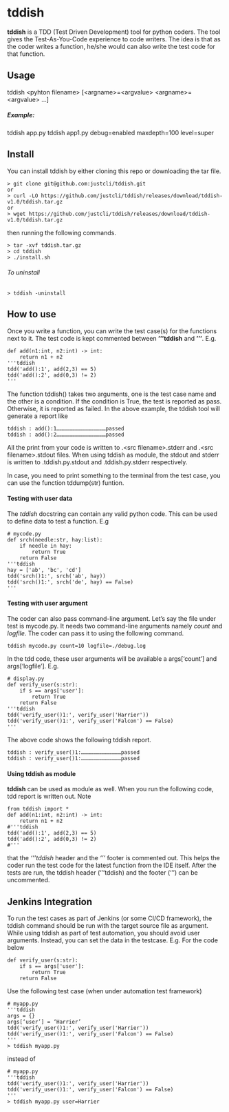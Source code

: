 # tddish
**tddish** is a TDD (Test Driven Development) tool for python coders. The tool gives the Test-As-You-Code experience to code writers. The idea is that as the coder writes a function, he/she would can also write the test code for that function.

## Usage
tddish \<pyhton filename\> [\<argname\>=\<argvalue\> \<argname\>=\<argvalue\> ...]

##### Example:
tddish app.py
tddish app1.py debug=enabled maxdepth=100 level=super

## Install
You can install tddish by either cloning this repo or downloading the tar file.
```
> git clone git@github.com:justcli/tddish.git
or
> curl -LO https://github.com/justcli/tddish/releases/download/tddish-v1.0/tddish.tar.gz
or
> wget https://github.com/justcli/tddish/releases/download/tddish-v1.0/tddish.tar.gz
```
then running the following commands.
```
> tar -xvf tddish.tar.gz
> cd tddish
> ./install.sh
```


###### To uninstall

```
> tddish -uninstall
```


## How to use
Once you write a function, you can write the test case(s) for the functions next to it. The test code is kept commented between **’’’tddish** and **’’’**. E.g.

```
def add(n1:int, n2:int) -> int:
    return n1 + n2
'''tddish
tdd('add():1', add(2,3) == 5)
tdd('add():2', add(0,3) != 2)
'''
```
The function tddish() takes two arguments, one is the test case name and the other is a condition. If the condition is True, the test is reported as pass. Otherwise, it is reported as failed. In the above example, the tddish tool will  generate a report like
```
tddish : add():1…………………………………………passed
tddish : add():2…………………………………………passed
```

All the print from your code is written to .\<src filename\>.stderr and .\<src filename\>.stdout files. When using tddish as module, the stdout and stderr is written to .tddish.py.stdout and .tddish.py.stderr respectively.

In case, you need to print something to the terminal from the test case, you can use the function tddump(str) funtion.


#### Testing with user data

The *tddish* docstring can contain any valid python code. This can be used to define data to test a function. E.g

```
# mycode.py
def srch(needle:str, hay:list):
    if needle in hay:
        return True
    return False
'''tddish
hay = ['ab', 'bc', 'cd']
tdd('srch()1:', srch('ab', hay))
tdd('srch()1:', srch('de', hay) == False)
'''
```

#### Testing with user argument
The coder can also pass command-line argument. Let’s say the file under test is mycode.py. It needs two command-line arguments namely *count* and *logfile*. The coder can pass it to using the following command.

`tddish mycode.py count=10 logfile=./debug.log`

In the tdd code, these user arguments will be available a args[‘count’] and args[‘logfile’]. E.g.

```
# display.py
def verify_user(s:str):
    if s == args['user']:
        return True
    return False
'''tddish
tdd('verify_user()1:', verify_user('Harrier'))
tdd('verify_user()1:', verify_user('Falcon') == False)
'''
```

The above code shows the following tddish report.

```
tddish : verify_user()1:…………………………………passed
tddish : verify_user()1:…………………………………passed
```

#### Using tddish as module
**tddish** can be used as module as well. When you run the following code, tdd report is written out. Note  

```
from tddish import *
def add(n1:int, n2:int) -> int:
    return n1 + n2
#'''tddish
tdd('add():1', add(2,3) == 5)
tdd('add():2', add(0,3) != 2)
#'''
```
that the *‘’’tddish* header and the *‘’’* footer is commented out. This helps the coder run the test code for the latest function from the IDE itself. After the tests are run, the tddish header (‘’’tddish) and the footer (‘’’) can be uncommented.

## Jenkins Integration
To run the test cases as part of Jenkins (or some CI/CD framework), the tddish command should be run with the target source file as argument. While using tddish as part of test automation, you should avoid user arguments. Instead, you can set the data in the testcase. E.g. For the code below
```
def verify_user(s:str):
    if s == args['user']:
        return True
    return False
```
Use the following test case (when under automation test framework)
```
# myapp.py
'''tddish
args = {}
args[‘user’] = ‘Harrier’
tdd('verify_user()1:', verify_user('Harrier'))
tdd('verify_user()1:', verify_user('Falcon') == False)
'''
> tddish myapp.py
```
instead of
```
# myapp.py
'''tddish
tdd('verify_user()1:', verify_user('Harrier'))
tdd('verify_user()1:', verify_user('Falcon') == False)
'''
> tddish myapp.py user=Harrier
```


